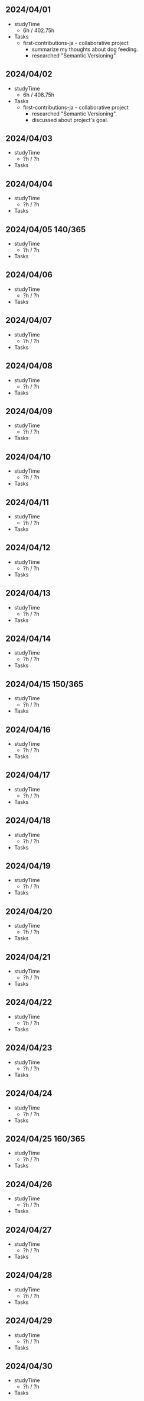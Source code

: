 ## 2024/04/01
- studyTime
  - 6h / 402.75h
- Tasks
  - first-contributions-ja - collaborative project
    - summarize my thoughts about dog feeding.
    - researched "Semantic Versioning".

## 2024/04/02
- studyTime
  - 6h / 408.75h
- Tasks
  - first-contributions-ja - collaborative project
    - researched "Semantic Versioning".
    - discussed about project's goal.

## 2024/04/03
- studyTime
  - ?h / ?h
- Tasks

## 2024/04/04
- studyTime
  - ?h / ?h
- Tasks

## 2024/04/05 140/365
- studyTime
  - ?h / ?h
- Tasks

## 2024/04/06
- studyTime
  - ?h / ?h
- Tasks

## 2024/04/07
- studyTime
  - ?h / ?h
- Tasks

## 2024/04/08
- studyTime
  - ?h / ?h
- Tasks

## 2024/04/09
- studyTime
  - ?h / ?h
- Tasks

## 2024/04/10
- studyTime
  - ?h / ?h
- Tasks

## 2024/04/11
- studyTime
  - ?h / ?h
- Tasks

## 2024/04/12
- studyTime
  - ?h / ?h
- Tasks

## 2024/04/13
- studyTime
  - ?h / ?h
- Tasks

## 2024/04/14
- studyTime
  - ?h / ?h
- Tasks

## 2024/04/15 150/365
- studyTime
  - ?h / ?h
- Tasks

## 2024/04/16
- studyTime
  - ?h / ?h
- Tasks

## 2024/04/17
- studyTime
  - ?h / ?h
- Tasks

## 2024/04/18
- studyTime
  - ?h / ?h
- Tasks

## 2024/04/19
- studyTime
  - ?h / ?h
- Tasks

## 2024/04/20
- studyTime
  - ?h / ?h
- Tasks

## 2024/04/21
- studyTime
  - ?h / ?h
- Tasks

## 2024/04/22
- studyTime
  - ?h / ?h
- Tasks

## 2024/04/23
- studyTime
  - ?h / ?h
- Tasks

## 2024/04/24
- studyTime
  - ?h / ?h
- Tasks

## 2024/04/25 160/365
- studyTime
  - ?h / ?h
- Tasks

## 2024/04/26
- studyTime
  - ?h / ?h
- Tasks

## 2024/04/27
- studyTime
  - ?h / ?h
- Tasks

## 2024/04/28
- studyTime
  - ?h / ?h
- Tasks

## 2024/04/29
- studyTime
  - ?h / ?h
- Tasks

## 2024/04/30
- studyTime
  - ?h / ?h
- Tasks